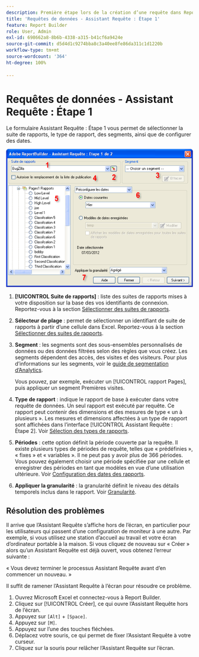 ```yaml
---
description: Première étape lors de la création d’une requête dans Report Builder.
title: 'Requêtes de données - Assistant Requête : Étape 1'
feature: Report Builder
role: User, Admin
exl-id: 698662a8-8b6b-4338-a315-b41cf6a9424e
source-git-commit: d5d4d1c9274bba8c3a40ee8fe86da311c1d1220b
workflow-type: tm+mt
source-wordcount: '364'
ht-degree: 100%

---
```


# Requêtes de données - Assistant Requête : Étape 1

Le formulaire Assistant Requête : Étape 1 vous permet de sélectionner la suite de rapports, le type de rapport, des segments, ainsi que de configurer des dates.

![](assets/rw1_overview.png)

1. **[!UICONTROL Suite de rapports]** : liste des suites de rapports mises à votre disposition sur la base des vos identifiants de connexion. Reportez-vous à la section [Sélectionner des suites de rapports](/help/analyze/report-builder/data-requests/selecting-report-suites/t-select-report-suites.md).

1. **Sélecteur de plage** : permet de sélectionner un identifiant de suite de rapports à partir d’une cellule dans Excel. Reportez-vous à la section [Sélectionner des suites de rapports](/help/analyze/report-builder/data-requests/selecting-report-suites/t-select-report-suites.md).

1. **Segment** : les segments sont des sous-ensembles personnalisés de données ou des données filtrées selon des règles que vous créez. Les segments dépendent des accès, des visites et des visiteurs. Pour plus d’informations sur les segments, voir le [guide de segmentation d’Analytics](https://experienceleague.adobe.com/docs/analytics/components/segmentation/seg-home.html?lang=fr).

   Vous pouvez, par exemple, exécuter un [!UICONTROL rapport Pages], puis appliquer un segment Premières visites.

1. **Type de rapport** : indique le rapport de base à exécuter dans votre requête de données. Un seul rapport est exécuté par requête. Ce rapport peut contenir des dimensions et des mesures de type « un à plusieurs ». Les mesures et dimensions affectées à un type de rapport sont affichées dans l’interface [!UICONTROL Assistant Requête : Étape 2]. Voir [Sélection des types de rapports](/help/analyze/report-builder/data-requests/c-report-types/select-report-types.md).

1. **Périodes** : cette option définit la période couverte par la requête. Il existe plusieurs types de périodes de requête, telles que « prédéfinies », « fixes » et « variables ». Il ne peut pas y avoir plus de 366 périodes. Vous pouvez également choisir une période spécifiée par une cellule et enregistrer des périodes en tant que modèles en vue d’une utilisation ultérieure.  Voir [Configuration des dates des rapports](/help/analyze/report-builder/data-requests/configuring-report-dates/custom-calendar.md).

1. **Appliquer la granularité** : la granularité définit le niveau des détails temporels inclus dans le rapport. Voir [Granularité](/help/analyze/report-builder/data-requests/configuring-report-dates/granularity.md).

## Résolution des problèmes

Il arrive que l’Assistant Requête s’affiche hors de l’écran, en particulier pour les utilisateurs qui passent d’une configuration de moniteur à une autre. Par exemple, si vous utilisez une station d’accueil au travail et votre écran d’ordinateur portable à la maison. Si vous cliquez de nouveau sur « Créer » alors qu’un Assistant Requête est déjà ouvert, vous obtenez l’erreur suivante :

« Vous devez terminer le processus Assistant Requête avant d’en commencer un nouveau. »

Il suffit de ramener l’Assistant Requête à l’écran pour résoudre ce problème.

1. Ouvrez Microsoft Excel et connectez-vous à Report Builder.
2. Cliquez sur [!UICONTROL Créer], ce qui ouvre l’Assistant Requête hors de l’écran.
3. Appuyez sur `[Alt]` + `[Space]`.
4. Appuyez sur `[M]`.
5. Appuyez sur l’une des touches fléchées.
6. Déplacez votre souris, ce qui permet de fixer l’Assistant Requête à votre curseur.
7. Cliquez sur la souris pour relâcher l’Assistant Requête sur l’écran.
